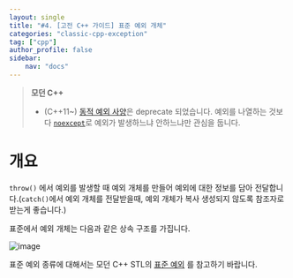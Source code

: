 ```yaml
---
layout: single
title: "#4. [고전 C++ 가이드] 표준 예외 개체"
categories: "classic-cpp-exception"
tag: ["cpp"]
author_profile: false
sidebar: 
    nav: "docs"
---
```


> **모던 C++**
> * (C++11~) [동적 예외 사양](https://tango1202.github.io/classic-cpp-exception/classic-cpp-exception-mechanism/#%EB%8F%99%EC%A0%81-%EC%98%88%EC%99%B8-%EC%82%AC%EC%96%91)은 deprecate 되었습니다. 예외를 나열하는 것보다 [`noexcept`](https://tango1202.github.io/mordern-cpp/mordern-cpp-noexcept)로 예외가 발생하느냐 안하느냐만 관심을 둡니다.

# 개요

`throw()` 에서 예외를 발생할 때 예외 개체를 만들어 예외에 대한 정보를 담아 전달합니다.(`catch()`에서 예외 개체를 전달받을때, 예외 개체가 복사 생성되지 않도록 참조자로 받는게 좋습니다.)

표준에서 예외 개체는 다음과 같은 상속 구조를 가집니다.

![image](https://github.com/tango1202/tango1202.github.io/assets/133472501/e180dc05-a0f6-4879-abc1-376061be3162)


표준 예외 종류에 대해서는 모던 C++ STL의 [표준 예외](https://tango1202.github.io/mordern-cpp-stl/mordern-cpp-stl-diagnostics/#%ED%91%9C%EC%A4%80-%EC%98%88%EC%99%B8) 를 참고하기 바랍니다.
